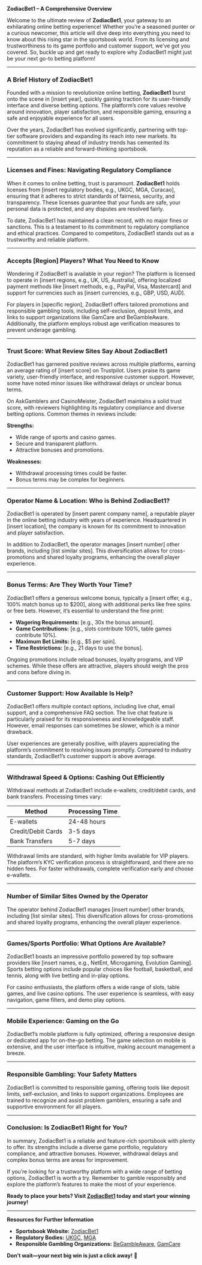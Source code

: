 **ZodiacBet1 – A Comprehensive Overview**  

Welcome to the ultimate review of **ZodiacBet1**, your gateway to an exhilarating online betting experience! Whether you’re a seasoned punter or a curious newcomer, this article will dive deep into everything you need to know about this rising star in the sportsbook world. From its licensing and trustworthiness to its game portfolio and customer support, we’ve got you covered. So, buckle up and get ready to explore why ZodiacBet1 might just be your next go-to betting platform!  

---

### **A Brief History of ZodiacBet1**  

Founded with a mission to revolutionize online betting, **ZodiacBet1** burst onto the scene in [insert year], quickly gaining traction for its user-friendly interface and diverse betting options. The platform’s core values revolve around innovation, player satisfaction, and responsible gaming, ensuring a safe and enjoyable experience for all users.  

Over the years, ZodiacBet1 has evolved significantly, partnering with top-tier software providers and expanding its reach into new markets. Its commitment to staying ahead of industry trends has cemented its reputation as a reliable and forward-thinking sportsbook.  

---

### **Licenses and Fines: Navigating Regulatory Compliance**  

When it comes to online betting, trust is paramount. **ZodiacBet1** holds licenses from [insert regulatory bodies, e.g., UKGC, MGA, Curacao], ensuring that it adheres to strict standards of fairness, security, and transparency. These licenses guarantee that your funds are safe, your personal data is protected, and any disputes are resolved fairly.  

To date, ZodiacBet1 has maintained a clean record, with no major fines or sanctions. This is a testament to its commitment to regulatory compliance and ethical practices. Compared to competitors, ZodiacBet1 stands out as a trustworthy and reliable platform.  

---

### **Accepts [Region] Players? What You Need to Know**  

Wondering if ZodiacBet1 is available in your region? The platform is licensed to operate in [insert regions, e.g., UK, US, Australia], offering localized payment methods like [insert methods, e.g., PayPal, Visa, Mastercard] and support for currencies such as [insert currencies, e.g., GBP, USD, AUD].  

For players in [specific region], ZodiacBet1 offers tailored promotions and responsible gambling tools, including self-exclusion, deposit limits, and links to support organizations like GamCare and BeGambleAware. Additionally, the platform employs robust age verification measures to prevent underage gambling.  

---

### **Trust Score: What Review Sites Say About ZodiacBet1**  

ZodiacBet1 has garnered positive reviews across multiple platforms, earning an average rating of [insert score] on Trustpilot. Users praise its game variety, user-friendly interface, and responsive customer support. However, some have noted minor issues like withdrawal delays or unclear bonus terms.  

On AskGamblers and CasinoMeister, ZodiacBet1 maintains a solid trust score, with reviewers highlighting its regulatory compliance and diverse betting options. Common themes in reviews include:  

**Strengths:**  
- Wide range of sports and casino games.  
- Secure and transparent platform.  
- Attractive bonuses and promotions.  

**Weaknesses:**  
- Withdrawal processing times could be faster.  
- Bonus terms may be complex for beginners.  

---

### **Operator Name & Location: Who is Behind ZodiacBet1?**  

ZodiacBet1 is operated by [insert parent company name], a reputable player in the online betting industry with years of experience. Headquartered in [insert location], the company is known for its commitment to innovation and player satisfaction.  

In addition to ZodiacBet1, the operator manages [insert number] other brands, including [list similar sites]. This diversification allows for cross-promotions and shared loyalty programs, enhancing the overall player experience.  

---

### **Bonus Terms: Are They Worth Your Time?**  

ZodiacBet1 offers a generous welcome bonus, typically a [insert offer, e.g., 100% match bonus up to $200], along with additional perks like free spins or free bets. However, it’s essential to understand the fine print:  

- **Wagering Requirements:** [e.g., 30x the bonus amount].  
- **Game Contributions:** [e.g., slots contribute 100%, table games contribute 10%].  
- **Maximum Bet Limits:** [e.g., $5 per spin].  
- **Time Restrictions:** [e.g., 21 days to use the bonus].  

Ongoing promotions include reload bonuses, loyalty programs, and VIP schemes. While these offers are attractive, players should weigh the pros and cons before diving in.  

---

### **Customer Support: How Available Is Help?**  

ZodiacBet1 offers multiple contact options, including live chat, email support, and a comprehensive FAQ section. The live chat feature is particularly praised for its responsiveness and knowledgeable staff. However, email responses can sometimes be slower, which is a minor drawback.  

User experiences are generally positive, with players appreciating the platform’s commitment to resolving issues promptly. Compared to industry standards, ZodiacBet1’s customer support is above average.  

---

### **Withdrawal Speed & Options: Cashing Out Efficiently**  

Withdrawal methods at ZodiacBet1 include e-wallets, credit/debit cards, and bank transfers. Processing times vary:  

| **Method**       | **Processing Time** |  
|-------------------|---------------------|  
| E-wallets         | 24-48 hours         |  
| Credit/Debit Cards| 3-5 days            |  
| Bank Transfers    | 5-7 days            |  

Withdrawal limits are standard, with higher limits available for VIP players. The platform’s KYC verification process is straightforward, and there are no hidden fees. For faster withdrawals, complete verification early and choose e-wallets.  

---

### **Number of Similar Sites Owned by the Operator**  

The operator behind ZodiacBet1 manages [insert number] other brands, including [list similar sites]. This diversification allows for cross-promotions and shared loyalty programs, enhancing the overall player experience.  

---

### **Games/Sports Portfolio: What Options Are Available?**  

ZodiacBet1 boasts an impressive portfolio powered by top software providers like [insert names, e.g., NetEnt, Microgaming, Evolution Gaming]. Sports betting options include popular choices like football, basketball, and tennis, along with live betting and in-play options.  

For casino enthusiasts, the platform offers a wide range of slots, table games, and live casino options. The user experience is seamless, with easy navigation, game filters, and demo play options.  

---

### **Mobile Experience: Gaming on the Go**  

ZodiacBet1’s mobile platform is fully optimized, offering a responsive design or dedicated app for on-the-go betting. The game selection on mobile is extensive, and the user interface is intuitive, making account management a breeze.  

---

### **Responsible Gambling: Your Safety Matters**  

ZodiacBet1 is committed to responsible gaming, offering tools like deposit limits, self-exclusion, and links to support organizations. Employees are trained to recognize and assist problem gamblers, ensuring a safe and supportive environment for all players.  

---

### **Conclusion: Is ZodiacBet1 Right for You?**  

In summary, ZodiacBet1 is a reliable and feature-rich sportsbook with plenty to offer. Its strengths include a diverse game portfolio, regulatory compliance, and attractive bonuses. However, withdrawal delays and complex bonus terms are areas for improvement.  

If you’re looking for a trustworthy platform with a wide range of betting options, ZodiacBet1 is worth a try. Remember to gamble responsibly and explore the platform’s features to make the most of your experience.  

**Ready to place your bets? Visit [ZodiacBet1](https://zodiacbet1.com) today and start your winning journey!**  

---

**Resources for Further Information**  
- **Sportsbook Website:** [ZodiacBet1](https://zodiacbet1.com)  
- **Regulatory Bodies:** [UKGC](https://www.gamblingcommission.gov.uk), [MGA](https://www.mga.org.mt)  
- **Responsible Gambling Organizations:** [BeGambleAware](https://www.begambleaware.org), [GamCare](https://www.gamcare.org.uk)  

**Don’t wait—your next big win is just a click away!** 🚀